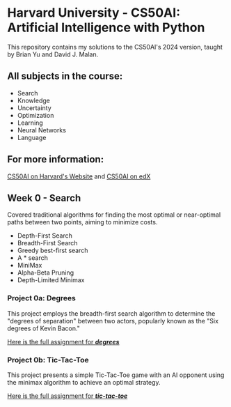 
# Harvard University - CS50AI: Artificial Intelligence with Python

This repository contains my solutions to the CS50AI's 2024 version, taught by Brian Yu and David J. Malan. 
## All subjects in the course:
- Search
- Knowledge
- Uncertainty
- Optimization
- Learning
- Neural Networks
- Language

## For more information:
<a href="https://cs50.harvard.edu/ai/2024/ " target="_blank">CS50AI on Harvard's Website</a> and <a href="https://www.edx.org/learn/artificial-intelligence/harvard-university-cs50-s-introduction-to-artificial-intelligence-with-python " target="_blank">CS50AI on edX</a>


## Week 0 - Search
Covered traditional algorithms for finding the most optimal or near-optimal paths between two points, aiming to minimize costs.

- Depth-First Search
- Breadth-First Search
- Greedy best-first search
- A * search
- MiniMax
- Alpha-Beta Pruning
- Depth-Limited Minimax

### Project 0a: Degrees
This project employs the breadth-first search algorithm to determine the "degrees of separation" between two actors, popularly known as the "Six degrees of Kevin Bacon."

<a href="https://cs50.harvard.edu/ai/2024/projects/0/degrees/ " target="_blank">Here is the full assignment for **_degrees_**</a>

### Project 0b: Tic-Tac-Toe
This project presents a simple Tic-Tac-Toe game with an AI opponent using the minimax algorithm to achieve an optimal strategy.

<a href="https://cs50.harvard.edu/ai/2024/projects/0/tictactoe/" target="_blank">Here is the full assignment for **_tic-tac-toe_**</a>
